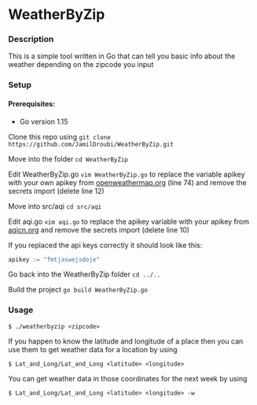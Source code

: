 # WeatherByZip
### Description
This is a simple tool written in Go that can tell you basic info about the weather depending on the zipcode you input
### Setup
#### Prerequisites:
 - Go version 1.15

Clone this repo using `git clone https://github.com/JamilDroubi/WeatherByZip.git`

Move into the folder `cd WeatherByZip`

Edit WeatherByZip.go `vim WeatherByZip.go` to replace the variable apikey with your own apikey from [openweathermap.org](https://openweathermap.org) (line 74) and remove the secrets import (delete line 12)

Move into src/aqi `cd src/aqi`

Edit aqi.go `vim aqi.go` to replace the apikey variable with your apikey from [aqicn.org](https://aqicn.org) and remove the secrets import (delete line 10)

If you replaced the api keys correctly it should look like this:
```go
apikey := "fmtjaswejsdoje"
```
Go back into the WeatherByZip folder `cd ../..`

Build the project `go build WeatherByZip.go`

### Usage
```
$ ./weatherbyzip <zipcode> 
```
If you happen to know the latitude and longitude of a place then you can use them to get weather data for a location by using
```
$ Lat_and_Long/Lat_and_Long <latitude> <longitude>
```
You can get weather data in those coordinates for the next week by using
```
$ Lat_and_Long/Lat_and_Long <latitude> <longitude> -w
```
